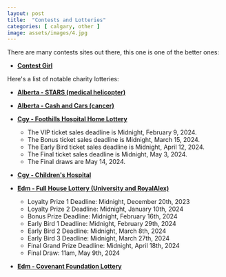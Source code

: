 ```yaml
---
layout: post
title:  "Contests and Lotteries"
categories: [ calgary, other ]
image: assets/images/4.jpg
---
```


There are many contests sites out there, this one is one of the better ones:

+ **[Contest Girl](https://www.contestgirl.com/)**


Here's a list of notable charity lotteries:

+ **[Alberta - STARS (medical helicopter)](https://ab.starslottery.ca/)**

+ **[Alberta - Cash and Cars (cancer)](https://cashandcarslottery.ca/)**

+ **[Cgy - Foothills Hospital Home Lottery](https://www.foothillshospitalhomelottery.com/)**
    - The VIP ticket sales deadline is Midnight, February 9, 2024. 
    - The Bonus ticket sales deadline is Midnight, March 15, 2024.
    - The Early Bird ticket sales deadline is Midnight, April 12, 2024.
    - The Final ticket sales deadline is Midnight, May 3, 2024.
    - The Final draws are May 14, 2024.

+ **[Cgy - Children's Hospital](https://childrenshospitallottery.ca/)**

+ **[Edm - Full House Lottery (University and RoyalAlex)](https://fullhouse.ca/)**
    - Loyalty Prize 1 Deadline: Midnight, December 20th, 2023
    - Loyalty Prize 2 Deadline: Midnight, January 10th, 2024
    - Bonus Prize Deadline: Midnight, February 16th, 2024
    - Early Bird 1 Deadline: Midnight, February 29th, 2024
    - Early Bird 2 Deadline: Midnight, March 8th, 2024
    - Early Bird 3 Deadline: Midnight, March 27th, 2024
    - Final Grand Prize Deadline: Midnight, April 18th, 2024
    - Final Draw: 11am, May 9th, 2024

+ **[Edm - Covenant Foundation Lottery](https://covenantfoundationlottery.ca/)**



